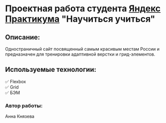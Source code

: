 # Проектная работа студента [Яндекс Практикума](https://praktikum.yandex.ru/) "Научиться учиться"

## Описание:
Одностраничный сайт посвященный самым красивым местам России и предназначен для тренировки адаптивной верстки и грид-элементов.

## Используемые технологии:
:white_check_mark: Flexbox       
:white_check_mark: Grid    
:white_check_mark: БЭМ 

### Автор работы:
Анна Князева